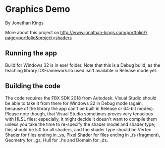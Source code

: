 # Graphics Demo
By Jonathan Kings

More about this project on http://www.jonathan-kings.com/portfolio/?page=portfolio&project=shaders

## Running the app
Build for Windows 32 is in exe/ folder. Note that this is a Debug build, as the teaching library DXFramework.lib used isn't available in Release mode yet.

## Building the code
The code requires the FBX SDK 2018 from Autodesk. Visual Studio should be able to take it from there for Windows 32 in Debug mode (again, because of the library the app can't be built in Release or 64-bit modes).
Please note though, that Visual Studio sometimes proves very tenacious with HLSL files; especially, it might decide it doesn't want to compile them unless you take the time to re-specify the shader model and shader type; this should be 5.0 for all shaders, and the shader type should be Vertex Shader for files ending in _vs, Pixel Shader for files ending in _fs (fragment), Geometry for _gs, Hull for _hs and Domain for _ds.
